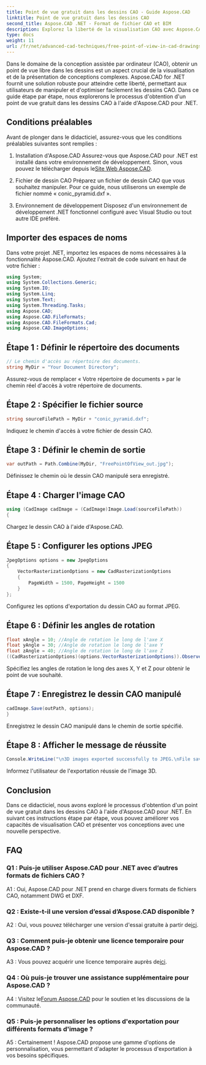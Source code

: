```yaml
---
title: Point de vue gratuit dans les dessins CAO - Guide Aspose.CAD
linktitle: Point de vue gratuit dans les dessins CAO
second_title: Aspose.CAD .NET - Format de fichier CAO et BIM
description: Explorez la liberté de la visualisation CAO avec Aspose.CAD pour .NET. Suivez notre guide étape par étape pour un point de vue unique.
type: docs
weight: 11
url: /fr/net/advanced-cad-techniques/free-point-of-view-in-cad-drawings/
---
```

Dans le domaine de la conception assistée par ordinateur (CAO), obtenir un point de vue libre dans les dessins est un aspect crucial de la visualisation et de la présentation de conceptions complexes. Aspose.CAD for .NET fournit une solution robuste pour atteindre cette liberté, permettant aux utilisateurs de manipuler et d'optimiser facilement les dessins CAO. Dans ce guide étape par étape, nous explorerons le processus d'obtention d'un point de vue gratuit dans les dessins CAO à l'aide d'Aspose.CAD pour .NET.

## Conditions préalables

Avant de plonger dans le didacticiel, assurez-vous que les conditions préalables suivantes sont remplies :

1. Installation d'Aspose.CAD
 Assurez-vous que Aspose.CAD pour .NET est installé dans votre environnement de développement. Sinon, vous pouvez le télécharger depuis le[Site Web Aspose.CAD](https://releases.aspose.com/cad/net/).

2. Fichier de dessin CAO
Préparez un fichier de dessin CAO que vous souhaitez manipuler. Pour ce guide, nous utiliserons un exemple de fichier nommé « conic_pyramid.dxf ».

3. Environnement de développement
Disposez d'un environnement de développement .NET fonctionnel configuré avec Visual Studio ou tout autre IDE préféré.

## Importer des espaces de noms

Dans votre projet .NET, importez les espaces de noms nécessaires à la fonctionnalité Aspose.CAD. Ajoutez l'extrait de code suivant en haut de votre fichier :

```csharp
using System;
using System.Collections.Generic;
using System.IO;
using System.Linq;
using System.Text;
using System.Threading.Tasks;
using Aspose.CAD;
using Aspose.CAD.FileFormats;
using Aspose.CAD.FileFormats.Cad;
using Aspose.CAD.ImageOptions;
```


## Étape 1 : Définir le répertoire des documents

```csharp
// Le chemin d'accès au répertoire des documents.
string MyDir = "Your Document Directory";
```

Assurez-vous de remplacer « Votre répertoire de documents » par le chemin réel d'accès à votre répertoire de documents.

## Étape 2 : Spécifier le fichier source

```csharp
string sourceFilePath = MyDir + "conic_pyramid.dxf";
```

Indiquez le chemin d'accès à votre fichier de dessin CAO.

## Étape 3 : Définir le chemin de sortie

```csharp
var outPath = Path.Combine(MyDir, "FreePointOfView_out.jpg");
```

Définissez le chemin où le dessin CAO manipulé sera enregistré.

## Étape 4 : Charger l'image CAO

```csharp
using (CadImage cadImage = (CadImage)Image.Load(sourceFilePath))
{
```

Chargez le dessin CAO à l'aide d'Aspose.CAD.

## Étape 5 : Configurer les options JPEG

```csharp
JpegOptions options = new JpegOptions
{
    VectorRasterizationOptions = new CadRasterizationOptions
    {
        PageWidth = 1500, PageHeight = 1500
    }
};
```

Configurez les options d'exportation du dessin CAO au format JPEG.

## Étape 6 : Définir les angles de rotation

```csharp
float xAngle = 10; //Angle de rotation le long de l'axe X
float yAngle = 30; //Angle de rotation le long de l'axe Y
float zAngle = 40; //Angle de rotation le long de l'axe Z
((CadRasterizationOptions)(options.VectorRasterizationOptions)).ObserverPoint = new ObserverPoint(xAngle, yAngle, zAngle);
```

Spécifiez les angles de rotation le long des axes X, Y et Z pour obtenir le point de vue souhaité.

## Étape 7 : Enregistrez le dessin CAO manipulé

```csharp
cadImage.Save(outPath, options);
}
```

Enregistrez le dessin CAO manipulé dans le chemin de sortie spécifié.

## Étape 8 : Afficher le message de réussite

```csharp
Console.WriteLine("\n3D images exported successfully to JPEG.\nFile saved at " + outPath);
```

Informez l'utilisateur de l'exportation réussie de l'image 3D.

## Conclusion

Dans ce didacticiel, nous avons exploré le processus d'obtention d'un point de vue gratuit dans les dessins CAO à l'aide d'Aspose.CAD pour .NET. En suivant ces instructions étape par étape, vous pouvez améliorer vos capacités de visualisation CAO et présenter vos conceptions avec une nouvelle perspective.


## FAQ

### Q1 : Puis-je utiliser Aspose.CAD pour .NET avec d’autres formats de fichiers CAO ?

A1 : Oui, Aspose.CAD pour .NET prend en charge divers formats de fichiers CAO, notamment DWG et DXF.

### Q2 : Existe-t-il une version d’essai d’Aspose.CAD disponible ?

 A2 : Oui, vous pouvez télécharger une version d'essai gratuite à partir de[ici](https://releases.aspose.com/).

### Q3 : Comment puis-je obtenir une licence temporaire pour Aspose.CAD ?

 A3 : Vous pouvez acquérir une licence temporaire auprès de[ici](https://purchase.aspose.com/temporary-license/).

### Q4 : Où puis-je trouver une assistance supplémentaire pour Aspose.CAD ?

 A4 : Visitez le[Forum Aspose.CAD](https://forum.aspose.com/c/cad/19) pour le soutien et les discussions de la communauté.

### Q5 : Puis-je personnaliser les options d'exportation pour différents formats d'image ?

A5 : Certainement ! Aspose.CAD propose une gamme d'options de personnalisation, vous permettant d'adapter le processus d'exportation à vos besoins spécifiques.